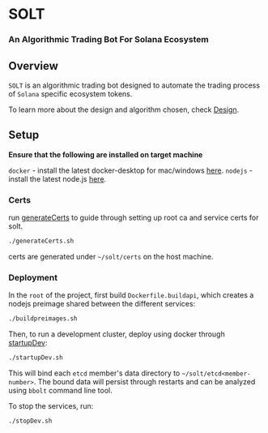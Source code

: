 # SOLT

### An Algorithmic Trading Bot For Solana Ecosystem


## Overview

`SOLT` is an algorithmic trading bot designed to automate the trading process of `Solana` specific ecosystem tokens.

To learn more about the design and algorithm chosen, check [Design](./docs/Design.md).


## Setup

**Ensure that the following are installed on target machine**

`docker` - install the latest docker-desktop for mac/windows [here](https://www.docker.com/products/docker-desktop/).
`nodejs` - install the latest node.js [here](https://nodejs.org/en).

### Certs

run [generateCerts](./generateCerts.sh) to guide through setting up root ca and service certs for solt.
```bash
./generateCerts.sh
```

certs are generated under `~/solt/certs` on the host machine.


### Deployment

In the `root` of the project, first build `Dockerfile.buildapi`, which creates a nodejs preimage shared between the different services:
```bash
./buildpreimages.sh
```

Then, to run a development cluster, deploy using docker through [startupDev](./startupDev.sh):
```bash
./startupDev.sh
```

This will bind each `etcd` member's data directory to `~/solt/etcd<member-number>`. The bound data will persist through restarts and can be analyzed using `bbolt` command line tool.

To stop the services, run:
```bash
./stopDev.sh
```